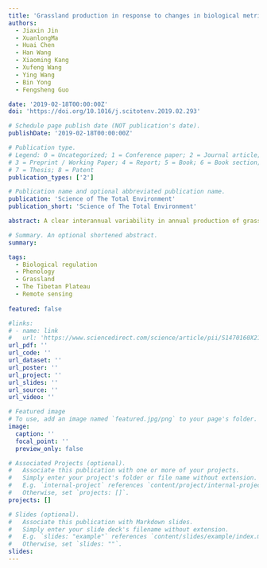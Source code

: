 ```yaml
---
title: 'Grassland production in response to changes in biological metrics over Tibetan Plateau'
authors:
  - Jiaxin Jin
  - XuanlongMa
  - Huai Chen
  - Han Wang
  - Xiaoming Kang
  - Xufeng Wang
  - Ying Wang
  - Bin Yong
  - Fengsheng Guo

date: '2019-02-18T00:00:00Z'
doi: 'https://doi.org/10.1016/j.scitotenv.2019.02.293'

# Schedule page publish date (NOT publication's date).
publishDate: '2019-02-18T00:00:00Z'

# Publication type.
# Legend: 0 = Uncategorized; 1 = Conference paper; 2 = Journal article;
# 3 = Preprint / Working Paper; 4 = Report; 5 = Book; 6 = Book section;
# 7 = Thesis; 8 = Patent
publication_types: ['2']

# Publication name and optional abbreviated publication name.
publication: 'Science of The Total Environment'
publication_short: 'Science of The Total Environment'

abstract: A clear interannual variability in annual production of grasslands (termed AEVI) has been reported over the Tibetan Plateau (TP), but the underlying mechanism has not been fully understood. Here, we explained the interannual variability of AEVI during 2001–2015 by two phenological metrics (the start and end of the growing season, termed SOS and EOS, respectively) and one physiological metric (the maximum capacity of canopy light absorbance, termed MEVI) using MODIS Enhanced Vegetation Index (EVI) data over the TP. The results showed that the interannual variability of AEVI can be well attributed to not only the trends of, but also the sensitivities of AEVI to, the selected biological metrics. On the one hand, the advancing SOS and delaying EOS dominated the study area while both increased and decreased MEVI were observed. On the other hand, the AEVI responded negatively to the SOS and positively to the EOS and MEVI, exhibiting significant variations along the temperature and precipitation gradients. Hence, the current interannual variability of SOS and EOS mainly increased the AEVI; meanwhile, both enhancement and suppression of the interannual variability of MEVI to the AEVI were widespread over the TP. Overall, the interannual variability of MEVI mostly contributed to that of the AEVI, indicating a dominant role of the physiological metric rather than phenological metrics in carbon gain of TP grasslands. The achievements of this study are helpful to understand the underlying biological causes of the interannual variability of grassland production over the TP.

# Summary. An optional shortened abstract.
summary: 

tags:
  - Biological regulation
  - Phenology
  - Grassland
  - The Tibetan Plateau
  - Remote sensing
  
featured: false

#links:
# - name: link
#   url: 'https://www.sciencedirect.com/science/article/pii/S1470160X21006658'
url_pdf: ''
url_code: ''
url_dataset: ''
url_poster: ''
url_project: ''
url_slides: ''
url_source: ''
url_video: ''

# Featured image
# To use, add an image named `featured.jpg/png` to your page's folder.
image:
  caption: ''
  focal_point: ''
  preview_only: false

# Associated Projects (optional).
#   Associate this publication with one or more of your projects.
#   Simply enter your project's folder or file name without extension.
#   E.g. `internal-project` references `content/project/internal-project/index.md`.
#   Otherwise, set `projects: []`.
projects: []

# Slides (optional).
#   Associate this publication with Markdown slides.
#   Simply enter your slide deck's filename without extension.
#   E.g. `slides: "example"` references `content/slides/example/index.md`.
#   Otherwise, set `slides: ""`.
slides:
---
```


